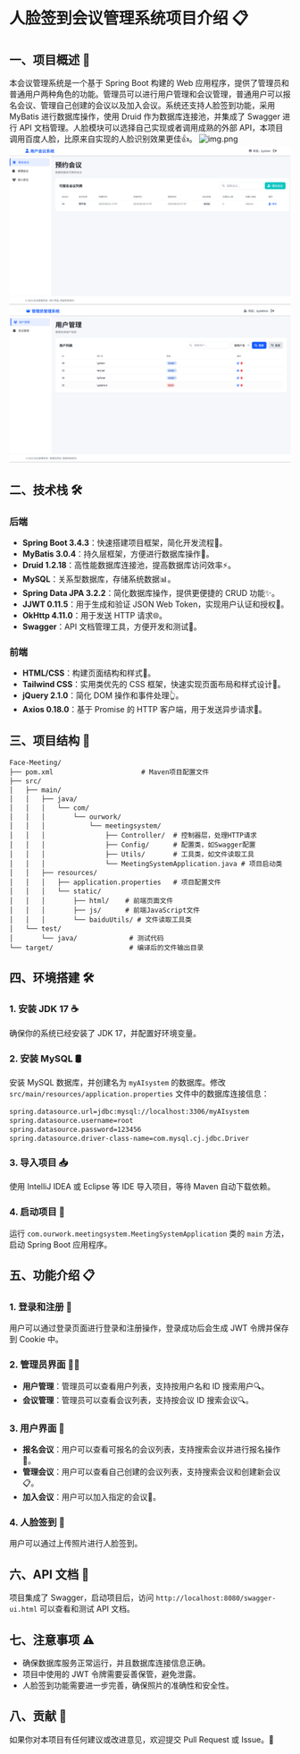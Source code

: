 # 人脸签到会议管理系统项目介绍 📋

## 一、项目概述 🌟
本会议管理系统是一个基于 Spring Boot 构建的 Web 应用程序，提供了管理员和普通用户两种角色的功能。管理员可以进行用户管理和会议管理，普通用户可以报名会议、管理自己创建的会议以及加入会议。系统还支持人脸签到功能，采用 MyBatis 进行数据库操作，使用 Druid 作为数据库连接池，并集成了 Swagger 进行 API 文档管理。人脸模块可以选择自己实现或者调用成熟的外部 API，本项目调用百度人脸，比原来自实现的人脸识别效果更佳👍。
![img.png](img.png)
![img_1.png](img_1.png)
![img_2.png](img_2.png)
## 二、技术栈 🛠️

### 后端
- **Spring Boot 3.4.3**：快速搭建项目框架，简化开发流程🚀。
- **MyBatis 3.0.4**：持久层框架，方便进行数据库操作💾。
- **Druid 1.2.18**：高性能数据库连接池，提高数据库访问效率⚡。
- **MySQL**：关系型数据库，存储系统数据📊。
- **Spring Data JPA 3.2.2**：简化数据库操作，提供更便捷的 CRUD 功能✨。
- **JJWT 0.11.5**：用于生成和验证 JSON Web Token，实现用户认证和授权🔐。
- **OkHttp 4.11.0**：用于发送 HTTP 请求🌐。
- **Swagger**：API 文档管理工具，方便开发和测试🧪。

### 前端
- **HTML/CSS**：构建页面结构和样式🎨。
- **Tailwind CSS**：实用类优先的 CSS 框架，快速实现页面布局和样式设计🌈。
- **jQuery 2.1.0**：简化 DOM 操作和事件处理👆。
- **Axios 0.18.0**：基于 Promise 的 HTTP 客户端，用于发送异步请求🚀。

## 三、项目结构 📁
```plaintext
Face-Meeting/
├── pom.xml                      # Maven项目配置文件
├── src/
│   ├── main/
│   │   ├── java/
│   │   │   └── com/
│   │   │       └── ourwork/
│   │   │           └── meetingsystem/
│   │   │               ├── Controller/  # 控制器层，处理HTTP请求
│   │   │               ├── Config/      # 配置类，如Swagger配置
│   │   │               ├── Utils/       # 工具类，如文件读取工具
│   │   │               └── MeetingSystemApplication.java # 项目启动类
│   │   ├── resources/
│   │   │   ├── application.properties   # 项目配置文件
│   │   │   └── static/
│   │   │       ├── html/    # 前端页面文件
│   │   │       ├── js/      # 前端JavaScript文件
│   │   │       └── baiduUtils/ # 文件读取工具类
│   └── test/
│       └── java/             # 测试代码
└── target/                   # 编译后的文件输出目录
```

## 四、环境搭建 🛠️

### 1. 安装 JDK 17 ☕
确保你的系统已经安装了 JDK 17，并配置好环境变量。

### 2. 安装 MySQL 🛢️
安装 MySQL 数据库，并创建名为 `myAIsystem` 的数据库。修改 `src/main/resources/application.properties` 文件中的数据库连接信息：
```properties
spring.datasource.url=jdbc:mysql://localhost:3306/myAIsystem
spring.datasource.username=root
spring.datasource.password=123456
spring.datasource.driver-class-name=com.mysql.cj.jdbc.Driver
```

### 3. 导入项目 📥
使用 IntelliJ IDEA 或 Eclipse 等 IDE 导入项目，等待 Maven 自动下载依赖。

### 4. 启动项目 🚀
运行 `com.ourwork.meetingsystem.MeetingSystemApplication` 类的 `main` 方法，启动 Spring Boot 应用程序。

## 五、功能介绍 📋

### 1. 登录和注册 🔑
用户可以通过登录页面进行登录和注册操作，登录成功后会生成 JWT 令牌并保存到 Cookie 中。

### 2. 管理员界面 👨‍💼
- **用户管理**：管理员可以查看用户列表，支持按用户名和 ID 搜索用户🔍。
- **会议管理**：管理员可以查看会议列表，支持按会议 ID 搜索会议🔍。

### 3. 用户界面 👤
- **报名会议**：用户可以查看可报名的会议列表，支持搜索会议并进行报名操作📝。
- **管理会议**：用户可以查看自己创建的会议列表，支持搜索会议和创建新会议📋。
- **加入会议**：用户可以加入指定的会议🎉。

### 4. 人脸签到 📸
用户可以通过上传照片进行人脸签到。

## 六、API 文档 📄
项目集成了 Swagger，启动项目后，访问 `http://localhost:8080/swagger-ui.html` 可以查看和测试 API 文档。

## 七、注意事项 ⚠️
- 确保数据库服务正常运行，并且数据库连接信息正确。
- 项目中使用的 JWT 令牌需要妥善保管，避免泄露。
- 人脸签到功能需要进一步完善，确保照片的准确性和安全性。

## 八、贡献 🤝
如果你对本项目有任何建议或改进意见，欢迎提交 Pull Request 或 Issue。👏
